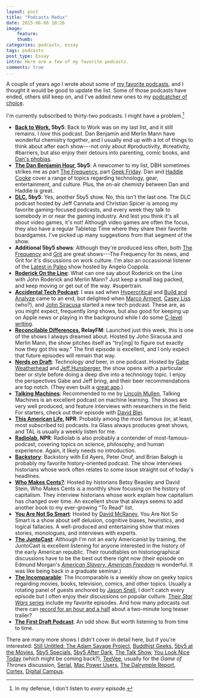 ```yaml
---
layout: post
title: "Podcasts Redux"
date: 2015-06-06 10:26
image: 
    feature: 
    thumb: 
categories: podcasts, essay
tags: podcasts
post_type: Essay
intro: Here are a few of my favorite podcasts.
comments: true
...
```


A couple of years ago I wrote about some of [my favorite podcasts](http://jasonheppler.org/2012/09/03/podcasts/), and I thought it would be good to update the list. Some of those podcasts have ended, others still keep on, and I've added new ones to my [podcatcher of choice](https://overcast.fm/). 

I'm currently subscribed to thirty-two podcasts. I might have a problem.[^1]

*	**[Back to Work](http://5by5.tv/b2w), 5by5**: Back to Work was on my last
	list, and it still remains. I *love* this podcast. Dan Benjamin and Merlin
	Mann have wonderful chemistry together, and I usually end up with a lot of
	things to think about after each show---not only about #productivity,
	#creativity, #barriers, but also enjoy their detours into parenting, comic
	books, and [Dan's phobias](http://5by5.tv/b2w/85).
*	**[The Dan Benjamin Hour](http://5by5.tv/dbh), 5by5**: A newcomer to my
	list, DBH sometimes strikes me as part [The
	Frequency](http://5by5.tv/frequency), part [Geek
	Friday](http://5by5.tv/geekfriday). Dan and [Haddie
	Cooke](http://5by5.tv/people/haddie-cooke) cover a range of topics
	regarding technology, gear, entertainment, and culture. Plus, the on-air
	chemisty between Dan and Haddie is great. 
*	**[DLC](http://5by5.tv/dlc), 5by5**: Yes, another 5by5 show. No, this isn't
	the last one. The DLC podcast hosted by Jeff Cannata and Christian Spicer
	is among my favorite gaming-focused podcasts, and every week they talk to
	somebody in or near the gaming industry. And lest you think it's all about
	video games, it's not! Although video games are often the focus, they also
	have a regular Tabletop Time where they share their favorite boardgames.
	I've picked up many suggestions from that segment of the show. 
*	**Additional 5by5 shows**: Although they're produced less often, both [The
	Frequency](http://5by5.tv/frequency) and [Grit](http://5by5.tv/grit) are
	great shows---The Frequency for its news, and Grit for it's discussions on
	work culture. I'm also an occassional listener of the [Latest in
	Paleo](http://5by5.tv/paleo) show hosted by Angelo Coppola.
*	**[Roderick On the Line](http://www.merlinmann.com/roderick/)**: What can
	one say about Roderick on the Line with John Roderick and Merlin Mann? Just
	keep a small bag packed, and keep moving or get out of the way.
	#supertrain.
*	**[Accidental Tech Podcast](http://atp.fm/)**: I was sad when
	[Hypercritical](http://5by5.tv/hypercritical) and [Build and
	Analyze](http://5by5.tv/buildanalyze) came to an end, but delighted when
	[Marco Arment](http://www.marco.org/), [Casey
	Liss](http://www.caseyliss.com/) (who?), and [John
	Siracusa](http://hypercritical.co/) started a new tech podcast. These are,
	as you might expect, frequently *long* shows, but also good for keeping up
	on Apple news or playing in the background while I do some [C-level
	writing](http://www.firstdraftpodcast.com/post/94616362588/s1e9-the-greatest-lie-the-writing-devil-ever).
*	**[Reconcilable Differences](http://www.relay.fm/rd), RelayFM**: Launched
	just this week, this is one of the shows I always dreamed about. Hosted by
	John Siracusa and Merlin Mann, the show pitches itself as "try[ing] to
	figure out exactly how they got this way." The first episode is excellent,
	and I only expect that future episodes will remain that way.
*	**[Nerds on Draft](http://www.nerdsondraft.com/welcome/)**: Technology
	*and* beer, in one podcast. Hosted by [Gabe
	Weatherhead](http://macdrifter.com/) and [Jeff
	Hunsberger](http://technologynotes.net/), the show opens with a particular
	beer or style before doing a deep dive into a technology topic.
	I enjoy the perspectives Gabe and Jeff bring, and their beer
	recommendations are top notch. (They even built a [great
	app](http://tapcellar.com/).)
*	**[Talking Machines](http://www.thetalkingmachines.com/)**: Recommended to
	me by [Lincoln Mullen](http://lincolnmullen.com/blog/the-talking-machines-podcast/), Talking Machines is an excellent podcast on
	machine learning. The shows are very well produced, and feature interviews
	with researchers in the field. For starters, check out their episode with
	[David
	Blei](http://www.thetalkingmachines.com/blog/2015/5/7/interdisciplinary-data-and-helping-humans-be-creative).
*	**[This American Life](http://www.thisamericanlife.org/), NPR**: Probably
	among the most famous (or, at least, most subscribed to) podcasts. Ira Glass
	always produces great shows, and TAL is usually a weekly listen for me.
*	**[Radiolab](http://www.radiolab.org/), NPR**: Radiolab is also probably
	a contender of most-famous-podcast, covering topics on science, philosophy,
	and human experience. Again, it likely needs no introduction.
*	**[Backstory](http://backstoryradio.org/)**: Backstory with Ed Ayers, Peter
	Onuf, and Brian Balogh is probably my favorite history-oriented podcast.
	The show interviews historians whose work often relates to some issue
	straight out of today's headlines.
*	**[Who Makes Cents?](http://whomakescentspodcast.com/)**: Hosted by
	historians Betsy Beasley and David Stein, Who Makes Cents is a monthly show
	focusing on the history of capitalism. They interview historians whose work
	explain how capitalism has changed over time. An excellent show that always
	seems to add another book to my ever-growing "To Read" list.
*	**[You Are Not So Smart](http://www.relay.fm/cortex/)**: Hosted by [David
	McRaney](http://davidmcraney.com/), You Are Not So Smart is a show about
	self delusion, cognitive biases, heuristics, and logical fallacies.
	A well-produced and entertaining show that mixes stories, monologues, and
	interviews with experts.
*	**[The
	JuntoCast](http://earlyamericanists.com/the-junto-podcast-network/the-juntocast/)**:
	Although I'm not an early Americanist by training, the JuntoCast is
	excellent listening for anyone interested in the history of the early
	American republic. Their roundtables on historiographical discussions have
	to be the best out there right now (their episode on Edmund Morgan's
	*[American Slavery, American
	Freedom](http://thejuntocast.com/archives/ep-17-morgans-american-slavery-american-freedom/)*
	is wonderful. It was like being back in a graduate seminar.)
*	**[The Incomparable](https://www.theincomparable.com/theincomparable/)**:
	The Incomparable is a weekly show on geeky topics regarding movies, books,
	television, comics, and other topics. Usually a rotating panel of guests
	anchored by [Jason Snell](http://sixcolors.com/), I don't catch every
	episode but I often enjoy their discussions on popular culture. [Their
	*Star Wars* series](https://www.theincomparable.com/work/starwars/) include
	my favorite episodes. And how many pdocasts out there can [record for an
	hour and
	a half](https://www.theincomparable.com/theincomparable/243/index.php)
	about a two-minute long teaser trailer?
*	**[The First Draft Podcast](http://firstdraftpodcast.com)**: An odd show.
	But worth listening to from time to time.

There are many more shows I didn't cover in detail here, but if you're interested: [Still Untitled: The Adam Savage Project](http://www.tested.com/still-untitled-the-adam-savage-project/), [Buddhist Geeks](http://www.buddhistgeeks.com/), [5by5 at the Movies](http://5by5.tv/movies), [5by5 Specials](http://5by5.tv/specials), [5by5 After Dark](http://5by5.tv/afterdark), [The Talk Show](http://daringfireball.net/thetalkshow/), [You Look Nice Today](http://youlooknicetoday.com/) (which might be coming back?), [TeeVee](https://www.theincomparable.com/teevee/), usually for the *Game of Thrones* discussion, [Serial](http://serialpodcast.org/), [Mac Power Users](http://www.relay.fm/mpu), [The Dalrymple Report](http://www.loopinsight.com/thedalrymplereport/), [Cortex](http://www.relay.fm/cortex/), [Digital Campus](http://digitalcampus.tv/).

[^1]: In my defense, I don't listen to *every* episode.

